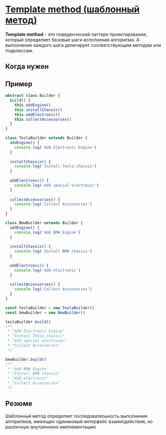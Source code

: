 # [Template method (шаблонный метод)](https://www.youtube.com/watch?v=kFDEyshivVc&list=PLNkWIWHIRwMGzgvuPRFkDrpAygvdKJIE4&index=19&ab_channel=webDev)

**Template method** - это поведенческий паттерн проектирования, который определяет базовые шаги исполнения алгоритма.
А выполнение каждого шага делегирует соответствующим методам или подклассам.

## Когда нужен

## Пример
```typescript
abstract class Builder {
  build() {
    this.addEngine()
    this.installChassis()
    this.addElectronic()
    this.collectAccessories()
  }
}

class TeslaBuilder extends Builder {
  addEngine() {
    console.log('Add Electronic Engine')
  }
  
  installChassis() {
    console.log('Install Tesla chassis')
  }
  
  addElectronic() {
    console.log('Add special electronic')
  }
  
  collectAccessories() {
    console.log('Collect Accessories')
  }
}

class BmwBuilder extends Builder {
  addEngine() {
    console.log('Add BMW Engine')
  }
  
  installChassis() {
    console.log('Install BMW chassis')
  }
  
  addElectronic() {
    console.log('Add electronic')
  }
  
  collectAccessories() {
    console.log('Collect Accessories')
  }
}

const teslaBuilder = new TeslaBuilder()
const bmwBuilder = new BmwBuilder()

teslaBuilder.build()
/**
 * "Add Electronic Engine"
 * "Install Tesla chassis"
 * "Add special electronic"
 * "Collect Accessories"
 */

bmwBuilder.build()
/**
 * "Add BMW Engine"
 * "Install BMW chassis"
 * "Add electronic"
 * "Collect Accessories"
 */
```

## Резюме

Шаблонный метод определяет последовательность выполнения алгоритмов, имеющих одинаковый интерфейс
взаимодействия, но различную внутреннюю имплементацию
